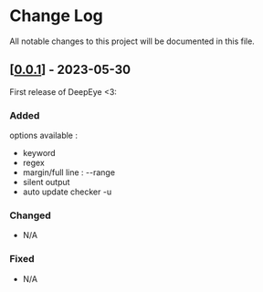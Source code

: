 
# Change Log
All notable changes to this project will be documented in this file.
 
 
## \[[0.0.1]] - 2023-05-30
  
First release of DeepEye <3:
 
### Added
options available :
- keyword
- regex
- margin/full line : --range
- silent output
- auto update checker -u
### Changed
- N/A
### Fixed
- N/A

<!-- Links -->

[0.0.1]:(https://github.com/aallali/DeepEye/releases/tag/v0.0.1)